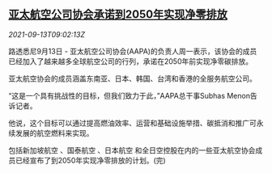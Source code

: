 <!--1631525462000-->
[亚太航空公司协会承诺到2050年实现净零排放](https://cn.reuters.com/article/asia-pacific-air-emissions-0913-idCNKBS2G90N0)
------

<div><i>2021-09-13T09:02:13Z</i></div><p>路透悉尼9月13日 - 亚太航空公司协会(AAPA)的负责人周一表示，该协会的成员已经加入了越来越多全球航空公司的行列，承诺在2050年前实现净零碳排放。</p><p>亚太航空协会的成员涵盖东南亚、日本、韩国、台湾和香港的全服务航空公司。</p><p>“这是一个具有挑战性的目标，但我们致力于此，”AAPA总干事Subhas Menon告诉记者。</p><p>他说，这个目标可以通过提高燃油效率、运营和基础设施举措、碳抵消和推广可永续发展的航空燃料来实现。</p><p>包括新加坡航空 、国泰航空 、日本航空  和全日空控股在内的一些亚太航空协会成员已经宣布了到2050年实现净零排放的计划。(完)</p>
